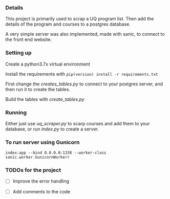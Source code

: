 ### Details 
This project is primarily used to scrap a UQ program list. Then add the details of the program and courses to a postgres database. 

A very simple server was also implemented, made with sanic,  to connect to the front end website.




### Setting up 


Create a python3.7x virtual environment 

Install the requirements with ``pip(version) install -r requirements.txt``

First change the *creates_tables.py* to connect to your postgres server, and then run it to create the tables. 

Build the tables with *create_tables.py*



### Running 

Either just use *uq_scraper.py* to scarp courses and add them to your database, or run *index.py* to create a server. 










### To run server using Gunicorn 
``` 
index:app --bind 0.0.0.0:1338 --worker-class sanic.worker.GunicornWorkerr
```


### TODOs for the project 
 - [ ] Improve the error handling 
 - [ ] Add comments to the code 

